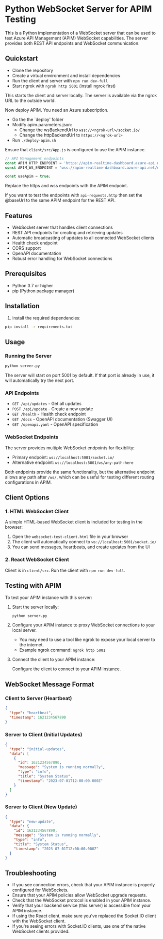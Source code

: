 # Python WebSocket Server for APIM Testing

This is a Python implementation of a WebSocket server that can be used to test Azure API Management (APIM) WebSocket capabilities. The server provides both REST API endpoints and WebSocket communication.

## Quickstart

- Clone the repository
- Create a virtual environment and install dependencies
- Run the client and server with `npm run dev-full`
- Start ngrok with `ngrok http 5001` (install ngrok first)

This starts the client and server locally. The server is available via the ngrok URL to the outside world.

Now deploy APIM. You need an Azure subscription.

- Go the the `deploy' folder
- Modify apim.parameters.json:
  - Change the wsBackendUrl to `wss://<ngrok-url>/socket.io/`
  - Change the httpBackendUrl to `https://<ngrok-url>`
- Run `./deploy-apim.sh`

Ensure that `client/src/App.js` is configured to use the APIM instance.

```javascript
// API Management endpoints
const APIM_HTTP_ENDPOINT = 'https://apim-realtime-dashboard.azure-api.net/dashboard';
const APIM_WS_ENDPOINT = 'wss://apim-realtime-dashboard.azure-api.net/dashboard-ws';

const useApim = true;
```
Replace the https and wss endpoints with the APIM endpoint.

If you want to test the endpoints with `api-requests.http` then set the @baseUrl to the same APIM endpoint for the REST API.

## Features

- WebSocket server that handles client connections
- REST API endpoints for creating and retrieving updates
- Automatic broadcasting of updates to all connected WebSocket clients
- Health check endpoint
- CORS support
- OpenAPI documentation
- Robust error handling for WebSocket connections

## Prerequisites

- Python 3.7 or higher
- pip (Python package manager)

## Installation

1. Install the required dependencies:

```bash
pip install -r requirements.txt
```

## Usage

### Running the Server

```bash
python server.py
```

The server will start on port 5001 by default. If that port is already in use, it will automatically try the next port.

### API Endpoints

- `GET /api/updates` - Get all updates
- `POST /api/update` - Create a new update
- `GET /health` - Health check endpoint
- `GET /docs` - OpenAPI documentation (Swagger UI)
- `GET /openapi.yaml` - OpenAPI specification

### WebSocket Endpoints

The server provides multiple WebSocket endpoints for flexibility:

- Primary endpoint: `ws://localhost:5001/socket.io/`
- Alternative endpoint: `ws://localhost:5001/ws/any-path-here`

Both endpoints provide the same functionality, but the alternative endpoint allows any path after `/ws/`, which can be useful for testing different routing configurations in APIM.

## Client Options

### 1. HTML WebSocket Client

A simple HTML-based WebSocket client is included for testing in the browser:

1. Open the `websocket-test-client.html` file in your browser
2. The client will automatically connect to `ws://localhost:5001/socket.io/`
3. You can send messages, heartbeats, and create updates from the UI

### 2. React WebSocket Client

Client is in `client/src`. Run the client with `npm run dev-full`.

## Testing with APIM

To test your APIM instance with this server:

1. Start the server locally:
   ```bash
   python server.py
   ```

2. Configure your APIM instance to proxy WebSocket connections to your local server.
   - You may need to use a tool like ngrok to expose your local server to the internet.
   - Example ngrok command: `ngrok http 5001`

3. Connect the client to your APIM instance:
   
   Configure the client to connect to your APIM instance.

## WebSocket Message Format

### Client to Server (Heartbeat)

```json
{
  "type": "heartbeat",
  "timestamp": 1621234567890
}
```

### Server to Client (Initial Updates)

```json
{
  "type": "initial-updates",
  "data": [
    {
      "id": 1621234567890,
      "message": "System is running normally",
      "type": "info",
      "title": "System Status",
      "timestamp": "2023-07-01T12:00:00.000Z"
    }
  ]
}
```

### Server to Client (New Update)

```json
{
  "type": "new-update",
  "data": {
    "id": 1621234567890,
    "message": "System is running normally",
    "type": "info",
    "title": "System Status",
    "timestamp": "2023-07-01T12:00:00.000Z"
  }
}
```

## Troubleshooting

- If you see connection errors, check that your APIM instance is properly configured for WebSockets.
- Ensure that your APIM policies allow WebSocket upgrade requests.
- Check that the WebSocket protocol is enabled in your APIM instance.
- Verify that your backend service (this server) is accessible from your APIM instance.
- If using the React client, make sure you've replaced the Socket.IO client with the WebSocket client.
- If you're seeing errors with Socket.IO clients, use one of the native WebSocket clients provided. 